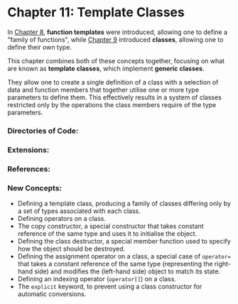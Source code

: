 # Chapter 11: Template Classes
In [Chapter 8](../8_GenericFunctions), **function templates** were introduced, allowing one to define a "family of functions", while [Chapter 9](../9_Classes) introduced **classes**, allowing one to define their own type.

This chapter combines both of these concepts together, focusing on what are known as **template classes**, which implement **generic classes**. 

They allow one to create a single definition of a class with a selection of data and function members that together utilise one or more type parameters to define them. This effectively results in a system of classes restricted only by the operations the class members require of the type parameters.

### Directories of Code:

### Extensions:
    
### References:

### New Concepts:
* Defining a template class, producing a family of classes differing only by a set of types associated with each class.
* Defining operators on a class.
* The copy constructor, a special constructor that takes constant reference of the same type and uses it to initialise the object.  
* Defining the class destructor, a special member function used to specify how the object should be destroyed.
* Defining the assignment operator on a class, a special case of `operator=` that takes a constant reference of the same type (representing the right-hand side) and modifies the (left-hand side) object to match its state.
* Defining an indexing operator (`operator[]`) on a class.
* The `explicit` keyword, to prevent using a class constructor for automatic conversions.
